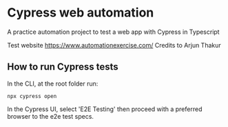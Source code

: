# Cypress web automation
A practice automation project to test a web app with Cypress in Typescript

Test website https://www.automationexercise.com/
Credits to Arjun Thakur

## How to run Cypress tests
In the CLI, at the root folder run:
```
npx cypress open
```

In the Cypress UI, select 'E2E Testing' then proceed with a preferred browser to the e2e test specs.